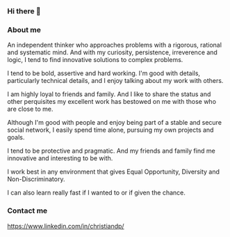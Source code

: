 ### Hi there 👋

### About me

An independent thinker who approaches problems with a rigorous, rational and systematic mind. And with my curiosity, persistence, irreverence and logic, I tend to find innovative solutions to complex problems.

I tend to be bold, assertive and hard working. I'm good with details, particularly technical details, and I enjoy talking about my work with others.

I am highly loyal to friends and family. And I like to share the status and other perquisites my excellent work has bestowed on me with those who are close to me.

Although I'm good with people and enjoy being part of a stable and secure social network, I easily spend time alone, pursuing my own projects and goals.

I tend to be protective and pragmatic. And my friends and family find me innovative and interesting to be with.

I work best in any environment that gives Equal Opportunity, Diversity and Non-Discriminatory.

I can also learn really fast if I wanted to or if given the chance.

### Contact me

https://www.linkedin.com/in/christiandp/


<!--
**ProteanDev/ProteanDev** is a ✨ _special_ ✨ repository because its `README.md` (this file) appears on your GitHub profile.

Here are some ideas to get you started:

- 🔭 I’m currently working on ...
- 🌱 I’m currently learning ...
- 👯 I’m looking to collaborate on ...
- 🤔 I’m looking for help with ...
- 💬 Ask me about ...
- 📫 How to reach me: ...
- 😄 Pronouns: ...
- ⚡ Fun fact: ...
-->
